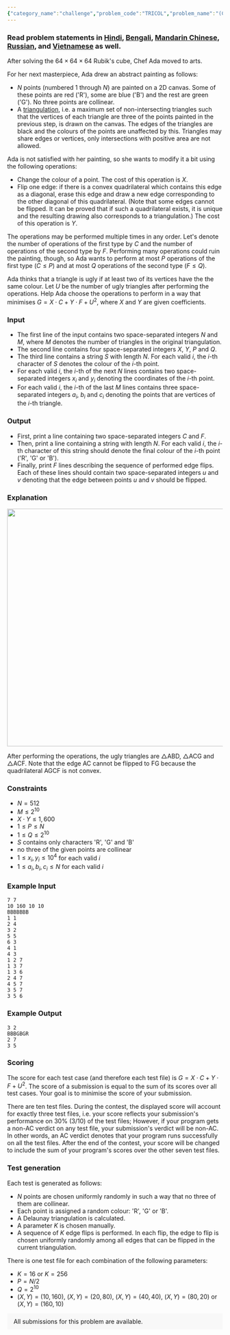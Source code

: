 ```yaml
---
{"category_name":"challenge","problem_code":"TRICOL","problem_name":"(Challenge) Coloring Triangulations","problemComponents":{"constraints":"","constraintsState":false,"subtasks":"","subtasksState":false,"inputFormat":"","inputFormatState":false,"outputFormat":"","outputFormatState":false,"sampleTestCases":{}},"video_editorial_url":"","languages_supported":{"0":"CPP14","1":"C","2":"JAVA","3":"PYTH 3.6","4":"PYTH","5":"PYP3","6":"CS2","7":"ADA","8":"PYPY","9":"TEXT","10":"PAS fpc","11":"NODEJS","12":"RUBY","13":"PHP","14":"GO","15":"HASK","16":"TCL","17":"PERL","18":"SCALA","19":"LUA","20":"kotlin","21":"BASH","22":"JS","23":"LISP sbcl","24":"rust","25":"PAS gpc","26":"BF","27":"CLOJ","28":"R","29":"D","30":"CAML","31":"FORT","32":"ASM","33":"swift","34":"FS","35":"WSPC","36":"LISP clisp","37":"SQL","38":"SCM guile","39":"PERL6","40":"ERL","41":"CLPS","42":"ICK","43":"NICE","44":"PRLG","45":"ICON","46":"COB","47":"SCM chicken","48":"PIKE","49":"SCM qobi","50":"ST","51":"NEM"},"max_timelimit":5,"source_sizelimit":50000,"problem_author":"alei","problem_tester":null,"date_added":"17-10-2019","tags":{"0":"alei"},"problem_difficulty_level":"Unavailable","best_tag":"","editorial_url":"","time":{"view_start_date":1573464602,"submit_start_date":1573464602,"visible_start_date":1573464602,"end_date":1735669800},"is_direct_submittable":false,"problemDiscussURL":"https://discuss.codechef.com/search?q=TRICOL","is_proctored":false,"visitedContests":{},"layout":"problem"}
---
```

### Read problem statements in [Hindi](https://www.codechef.com/download/translated/NOV19/hindi/TRICOL.pdf), [Bengali](https://www.codechef.com/download/translated/NOV19/bengali/TRICOL.pdf), [Mandarin Chinese](https://www.codechef.com/download/translated/NOV19/mandarin/TRICOL.pdf), [Russian](https://www.codechef.com/download/translated/NOV19/russian/TRICOL.pdf), and [Vietnamese](https://www.codechef.com/download/translated/NOV19/vietnamese/TRICOL.pdf) as well.

After solving the $64 \times 64 \times 64$ Rubik's cube, Chef Ada moved to arts.

For her next masterpiece, Ada drew an abstract painting as follows:
- $N$ points (numbered $1$ through $N$) are painted on a 2D canvas. Some of these points are red ('R'), some are blue ('B') and the rest are green ('G'). No three points are collinear.
- A <a href="https://en.wikipedia.org/wiki/Point_set_triangulation">triangulation</a>, i.e. a maximum set of non-intersecting triangles such that the vertices of each triangle are three of the points painted in the previous step, is drawn on the canvas. The edges of the triangles are black and the colours of the points are unaffected by this. Triangles may share edges or vertices, only intersections with positive area are not allowed.

Ada is not satisfied with her painting, so she wants to modify it a bit using the following operations:
- Change the colour of a point. The cost of this operation is $X$.
- Flip one edge: if there is a convex quadrilateral which contains this edge as a diagonal, erase this edge and draw a new edge corresponding to the other diagonal of this quadrilateral. (Note that some edges cannot be flipped. It can be proved that if such a quadrilateral exists, it is unique and the resulting drawing also corresponds to a triangulation.) The cost of this operation is $Y$.

The operations may be performed multiple times in any order. Let's denote the number of operations of the first type by $C$ and the number of operations of the second type by $F$. Performing many operations could ruin the painting, though, so Ada wants to perform at most $P$ operations of the first type ($C \le P$) and at most $Q$ operations of the second type ($F \le Q$).

Ada thinks that a triangle is ugly if at least two of its vertices have the the same colour. Let $U$ be the number of ugly triangles after performing the operations. Help Ada choose the operations to perform in a way that minimises $G = X \cdot C + Y \cdot F + U^2$, where $X$ and $Y$ are given coefficients.

### Input
- The first line of the input contains two space-separated integers $N$ and $M$, where $M$ denotes the number of triangles in the original triangulation.
- The second line contains four space-separated integers $X$, $Y$, $P$ and $Q$.
- The third line contains a string $S$ with length $N$. For each valid $i$, the $i$-th character of $S$ denotes the colour of the $i$-th point.
- For each valid $i$, the $i$-th of the next $N$ lines contains two space-separated integers $x_i$ and $y_i$ denoting the coordinates of the $i$-th point.
- For each valid $i$, the $i$-th of the last $M$ lines contains three space-separated integers $a_i$, $b_i$ and $c_i$ denoting the points that are vertices of the $i$-th triangle.

### Output
- First, print a line containing two space-separated integers $C$ and $F$.
- Then, print a line containing a string with length $N$. For each valid $i$, the $i$-th character of this string should denote the final colour of the $i$-th point ('R', 'G' or 'B').
- Finally, print $F$ lines describing the sequence of performed edge flips. Each of these lines should contain two space-separated integers $u$ and $v$ denoting that the edge between points $u$ and $v$ should be flipped.

### Explanation
<img src="https://codechef_shared.s3.amazonaws.com/download/Images/NOV19/TRICOL/TRICOL.jpg" width="555"></img>

After performing the operations, the ugly triangles are $\triangle \mathsf{ABD}$, $\triangle \mathsf{ACG}$ and $\triangle \mathsf{ACF}$. Note that the edge $\mathsf{AC}$ cannot be flipped to $\mathsf{FG}$ because the quadrilateral $\mathsf{AGCF}$ is not convex.

### Constraints
- $N = 512$
- $M \le 2^{10}$
- $X \cdot Y \le 1,600$
- $1 \le P \le N$
- $1 \le Q \le 2^{10}$
- $S$ contains only characters 'R', 'G' and 'B'
- no three of the given points are collinear
- $1 \le x_i, y_i \le 10^4$ for each valid $i$
- $1 \le a_i, b_i, c_i \le N$ for each valid $i$

### Example Input
```
7 7
10 160 10 10
BBBBBBB
1 1
2 4
3 2
5 5
6 3
4 1
4 3
1 2 7
1 3 7
1 3 6
2 4 7
4 5 7
3 5 7
3 5 6
```


### Example Output
```
3 2
BBBGBGR
2 7
3 5
```

### Scoring
The score for each test case (and therefore each test file) is $G = X \cdot C + Y \cdot F + U^2$. The score of a submission is equal to the sum of its scores over all test cases. Your goal is to minimise the score of your submission.

There are ten test files. During the contest, the displayed score will account for exactly three test files, i.e. your score reflects your submission's performance on 30% (3/10) of the test files; However, if your program gets a non-AC verdict on any test file, your submission's verdict will be non-AC. In other words, an AC verdict denotes that your program runs successfully on all the test files. After the end of the contest, your score will be changed to include the sum of your program's scores over the other seven test files.

### Test generation
Each test is generated as follows:
- $N$ points are chosen uniformly randomly in such a way that no three of them are collinear.
- Each point is assigned a random colour: 'R', 'G' or 'B'.
- A Delaunay triangulation is calculated.
- A parameter $K$ is chosen manually.
- A sequence of $K$ edge flips is performed. In each flip, the edge to flip is chosen uniformly randomly among all edges that can be flipped in the current triangulation.

There is one test file for each combination of the following parameters:
- $K = 16$ or $K = 256$
- $P = N/2$
- $Q = 2^{10}$
- $(X, Y) = (10, 160)$, $(X, Y) = (20, 80)$, $(X, Y) = (40, 40)$, $(X, Y) = (80, 20)$ or $(X, Y) = (160, 10)$


<aside style='background: #f8f8f8;padding: 10px 15px;'><div>All submissions for this problem are available.</div></aside>